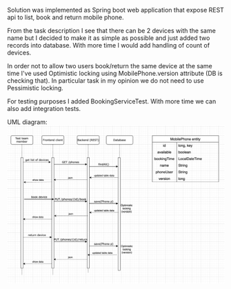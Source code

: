 Solution was implemented as Spring boot web application that expose REST api to list, book and return mobile phone.

From the task description I see that there can be 2 devices with the same name but I decided to make it as simple as possible and just added two records into database.
With more time I would add handling of count of devices.

In order not to allow two users book/return the same device at the same time I've used Optimistic locking using MobilePhone.version attribute (DB is checking that).
In particular task in my opinion we do not need to use Pessimistic locking.

For testing purposes I added BookingServiceTest. With more time we can also add integration tests.

UML diagram:
![](mobile-management-UML.png)